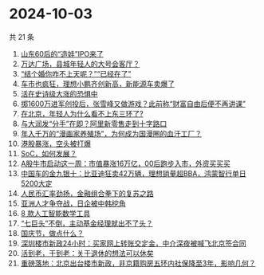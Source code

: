 # 2024-10-03

共 21 条

<!-- BEGIN 36KR -->
<!-- 最后更新时间 2024-10-03 07:01:17 +0800 -->
1. [山东60后的“造娃”IPO来了](https://36kr.com/p/2974061655740678)
1. [万达广场，县城年轻人的大号会客厅？](https://36kr.com/p/2974771367940360)
1. [“结个婚你咋不上天呢？”“已经在了”](https://36kr.com/p/2973323119628296)
1. [车市也疯狂，理想小鹏齐创新高，新能源车卖爆了](https://36kr.com/p/2973779483414537)
1. [活在史诗级大涨的恐惧中](https://36kr.com/p/2973741037981956)
1. [掷1600万进军创投后，张雪峰又做游戏？此前称“财富自由后便不再讲课”](https://36kr.com/p/2973732045213699)
1. [在北京，年轻人为什么看不上东三环了?](https://36kr.com/p/2972367602815238)
1. [与大润发“分手”在即？阿里新零售走到十字路口](https://36kr.com/p/2973470821142536)
1. [年入千万的“漫画家养殖场”，为何成为国漫圈的血汗工厂？](https://36kr.com/p/2973920890888072)
1. [港股暴涨，空头被打爆](https://36kr.com/p/2975157358055688)
1. [SoC，如何发展？](https://36kr.com/p/2973324553933063)
1. [A股牛市启动这一周：市值暴涨16万亿，00后跑步入市，外资买买买](https://36kr.com/p/2973732030599168)
1. [中国车的金九银十：比亚迪狂卖42万辆，理想销量超BBA，鸿蒙智行单日5200大定](https://36kr.com/p/2974877090648071)
1. [人民币汇率劲扬，金融组合拳下的复苏之路](https://36kr.com/p/2973551682048007)
1. [亚洲人才争夺战，日企被中韩挖角](https://36kr.com/p/2973641494286595)
1. [8 款人工智能数学工具](https://36kr.com/p/2973345426349960)
1. [“七巨头”不倒，主动基金经理就出不了头？](https://36kr.com/p/2973969161736199)
1. [国庆节，做点什么？](https://36kr.com/p/2973475388248071)
1. [深圳楼市新政24小时：买家网上转账交定金，中介深夜被喊飞北京签合同](https://36kr.com/p/2973731955626249)
1. [活到老，干到老：关于退休的想法可以休矣](https://36kr.com/p/2963811410989057)
1. [重磅落地：北京出台楼市新政，非京籍购房五环内社保降至3年，影响几何？](https://36kr.com/p/2973455567507465)
<!-- END 36KR -->